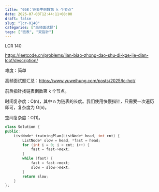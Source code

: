 ```yaml
---
title: "058：链表中倒数第 k 个节点"
date: 2025-07-03T12:44:11+08:00
draft: false
slug: "lcr-0140"
categories: ["高频面试题"]
tags: ["链表", "双指针"]
---
```


LCR 140

https://leetcode.cn/problems/lian-biao-zhong-dao-shu-di-kge-jie-dian-lcof/description/

难度：简单

高频面试题汇总：https://www.yuweihung.com/posts/2025/lc-hot/

前后指针找链表倒数第 k 个节点。

时间复杂度：O(n)，其中 n 为链表的长度。我们使用快慢指针，只需要一次遍历即可，复杂度为 O(n)。

空间复杂度：O(1)。

<!--more-->

```cpp
class Solution {
public:
    ListNode* trainingPlan(ListNode* head, int cnt) {
        ListNode* slow = head, *fast = head;
        for (int i = 0; i < cnt; i++) {
            fast = fast->next;
        }
        while (fast) {
            fast = fast->next;
            slow = slow->next;
        }
        return slow;
    }
};
```
